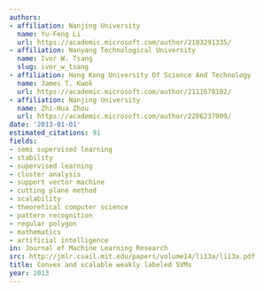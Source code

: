 ```yaml
---
authors:
- affiliation: Nanjing University
  name: Yu-Feng Li
  url: https://academic.microsoft.com/author/2103291335/
- affiliation: Nanyang Technological University
  name: Ivor W. Tsang
  slug: ivor_w_tsang
- affiliation: Hong Kong University Of Science And Technology
  name: James T. Kwok
  url: https://academic.microsoft.com/author/2111678102/
- affiliation: Nanjing University
  name: Zhi-Hua Zhou
  url: https://academic.microsoft.com/author/2286237009/
date: '2013-01-01'
estimated_citations: 91
fields:
- semi supervised learning
- stability
- supervised learning
- cluster analysis
- support vector machine
- cutting plane method
- scalability
- theoretical computer science
- pattern recognition
- regular polygon
- mathematics
- artificial intelligence
in: Journal of Machine Learning Research
src: http://jmlr.csail.mit.edu/papers/volume14/li13a/li13a.pdf
title: Convex and scalable weakly labeled SVMs
year: 2013
---
```

